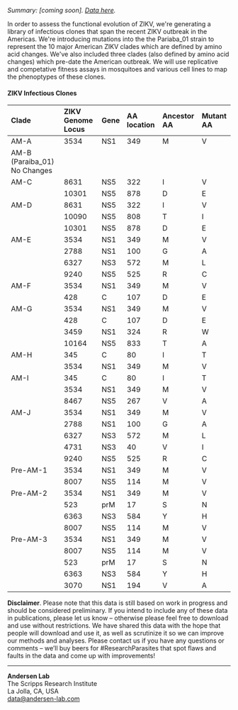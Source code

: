 *Summary: [coming soon]. [Data here](https://github.com/andersen-lab/zika-functional-evolution).*

In order to assess the functional evolution of ZIKV, we're generating a library of infectious clones that span the recent ZIKV outbreak in the Americas. We're introducing mutations into the the Pariaba_01 strain to represent the 10 major American ZIKV clades which are defined by amino acid changes. We've also included three clades (also defined by amino acid changes) which pre-date the American outbreak. We will use replicative and competative fitness assays in mosquitoes and various cell lines to map the phenoptypes of these clones.  


#### ZIKV Infectious Clones

|Clade	 |ZIKV Genome Locus|Gene|AA location|Ancestor AA|Mutant AA|
|:---    |:---	           |:---|:---	    |:---       |:---     |
|AM-A    |3534	           |NS1	|349	    |M          |V	      |
|AM-B (Paraiba_01) No Changes                                     |
|AM-C    |8631	           |NS5	|322	    |I          |V	      |
|        |10301	           |NS5	|878	    |D          |E        |
|AM-D    |8631	           |NS5	|322	    |I          |V        |
|        |10090	           |NS5	|808	    |T          |I        |
|        |10301	           |NS5	|878	    |D          |E        |
|AM-E    |3534	           |NS1	|349	    |M          |V        |
|        |2788	           |NS1	|100	    |G          |A        |
|        |6327	           |NS3	|572	    |M          |L        |
|        |9240	           |NS5	|525	    |R          |C        |
|AM-F    |3534	           |NS1	|349	    |M          |V        |
|        |428	           |C   |107	    |D          |E        |
|AM-G    |3534	           |NS1	|349	    |M          |V        |
|        |428	           |C   |107	    |D          |E        |
|        |3459	           |NS1	|324	    |R          |W        |
|        |10164	           |NS5	|833	    |T          |A        |
|AM-H    |345	           |C   |80         |I          |T        |
|        |3534	           |NS1	|349	    |M          |V        |
|AM-I    |345	           |C   |80	        |I          |T        |
|        |3534	           |NS1	|349	    |M          |V        |
|        |8467	           |NS5	|267	    |V          |A        |
|AM-J    |3534	           |NS1	|349	    |M          |V	      |
|        |2788	           |NS1	|100	    |G          |A        |
|        |6327	           |NS3	|572	    |M          |L        |
|        |4731	           |NS3	|40	        |V          |I        |
|        |9240	           |NS5	|525	    |R          |C        |
|Pre-AM-1|3534	           |NS1	|349	    |M          |V	      |
|		 |8007	           |NS5	|114	    |M          |V	      |
|Pre-AM-2|3534	           |NS1	|349	    |M          |V        |
|        |523	           |prM |17		    |S          |N        |
|        |6363	           |NS3	|584	    |Y          |H        |
|        |8007	           |NS5	|114	    |M          |V        |
|Pre-AM-3|3534	           |NS1	|349	    |M          |V        |
|        |8007	           |NS5	|114	    |M          |V        |
|        |523	           |prM |17		    |S          |N        |
|        |6363	           |NS3 |584	    |Y          |H        |
|        |3070	           |NS1 |194	    |V          |A        |

**Disclaimer**. Please note that this data is still based on work in progress and should be considered preliminary. If you intend to include any of these data in publications, please let us know – otherwise please feel free to download and use without restrictions. We have shared this data with the hope that people will download and use it, as well as scrutinize it so we can improve our methods and analyses. Please contact us if you have any questions or comments – we’ll buy beers for #ResearchParasites that spot flaws and faults in the data and come up with improvements!

---
**Andersen Lab**  
The Scripps Research Institute  
La Jolla, CA, USA  
[data@andersen-lab.com](mailto:data@andersen-lab.com)
